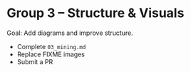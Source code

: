 # Group 3 – Structure & Visuals

Goal: Add diagrams and improve structure.
- Complete `03_mining.md`
- Replace FIXME images
- Submit a PR